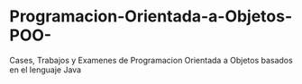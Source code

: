 # Programacion-Orientada-a-Objetos-POO-
Cases, Trabajos y Examenes de Programacion Orientada a Objetos basados en el lenguaje Java
